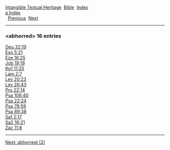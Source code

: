 [Intangible Textual Heritage](../../index)  [Bible](../index) 
[Index](index)   
[a Index](_a_)  
  [Previous](c00026)  [Next](c00028) 

------------------------------------------------------------------------

### &lt;abhorred&gt; 16 entries

[Deu 32:19](../kjv/deu032.htm#019)  
[Exo 5:21](../kjv/exo005.htm#021)  
[Eze 16:25](../kjv/eze016.htm#025)  
[Job 19:19](../kjv/job019.htm#019)  
[Kg1 11:25](../kjv/kg1011.htm#025)  
[Lam 2:7](../kjv/lam002.htm#007)  
[Lev 20:23](../kjv/lev020.htm#023)  
[Lev 26:43](../kjv/lev026.htm#043)  
[Pro 22:14](../kjv/pro022.htm#014)  
[Psa 106:40](../kjv/psa106.htm#040)  
[Psa 22:24](../kjv/psa022.htm#024)  
[Psa 78:59](../kjv/psa078.htm#059)  
[Psa 89:38](../kjv/psa089.htm#038)  
[Sa1 2:17](../kjv/sa1002.htm#017)  
[Sa2 16:21](../kjv/sa2016.htm#021)  
[Zac 11:8](../kjv/zac011.htm#008)  

------------------------------------------------------------------------

[Next: abhorrest (2)](c00028)

